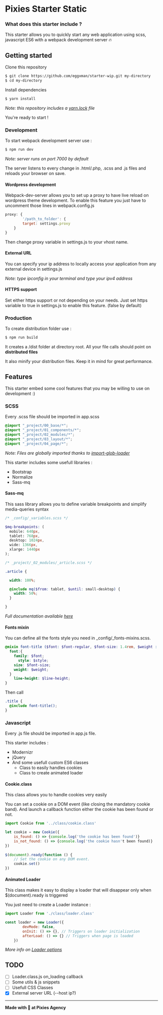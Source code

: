# Pixies Starter Static

### What does this starter include ?

This starter allows you to quickly start any web application using scss, javascript ES6 with a webpack development server :fire:

## Getting started 

Clone this repository

``` sh
$ git clone https://github.com/eggxman/starter-wip.git my-directory
$ cd my-directory
```

Install dependencies 

``` sh
$ yarn install
```

*Note: this repository includes a [yarn.lock](https://yarnpkg.com/lang/en/) file*

You're ready to start !

### Development 

To start webpack development server use : 

```sh
$ npm run dev
```

*Note: server runs on port 7000 by default*

The server listens to every change in .html/.php, .scss and .js files and reloads your browser on save.

#### Wordpress development

Webpack-dev-server allows you to set up a proxy to have live reload on wordpress theme development.
To enable this feature you just have to uncomment those lines in webpack.config.js

```js
proxy: {
        '/path_to_folder': {
        target: settings.proxy
    }
}
```

Then change proxy variable in settings.js to your vhost name.

#### External URL

You can specify your ip address to locally access your application from any external device in settings.js

*Note: type ipconfig in your terminal and type your ipv4 address*

#### HTTPS support 

Set either https support or not depending on your needs. Just set https variable to true in settings.js to enable this feature. (false by default)

### Production 

To create distribution folder use : 

```sh
$ npm run build
```

It creates a /dist folder at directory root. All your file calls should point on **distributed files**

It also minify your distribution files. Keep it in mind for great performance.

## Features

This starter embed some cool features that you may be willing to use on development :)

### SCSS

Every .scss file should be imported in app.scss

```scss
@import "_project/00_base/*";
@import "_project/01_components/*";
@import "_project/02_modules/*";
@import "_project/03_layout/*";
@import "_project/04_page/*";
```

*Note: Files are globally imported thanks to [import-glob-loader](https://www.npmjs.com/package/import-glob-loader)*

This starter includes some usefull libraries :
* Bootstrap
* Normalize
* Sass-mq

#### Sass-mq

This sass library allows you to define variable breakpoints and simplify media-queries syntax

```scss
/* _config/_variables.scss */

$mq-breakpoints: (
  mobile: 640px,
  tablet: 768px,
  desktop: 1024px,
  wide: 1366px,
  xlarge: 1440px
);
```
```scss
/* _project/_02_modules/_article.scss */

.article {

  width: 100%;

  @include mq($from: tablet, $until: small-desktop) {
    width: 50%;
  }

}
```

*Full documentation available [here](https://github.com/sass-mq/sass-mq)*

#### Fonts mixin

You can define all the fonts style you need in _config/_fonts-mixins.scss.

```scss
@mixin font-title ($font: $font-regular, $font-size: 1.4rem, $weight : 400, $style: normal, $line-height : 2rem){
  font:{
    family: $font;
      style: $style;
    size: $font-size;
    weight: $weight;
  }
    line-height: $line-height;
}
```
Then call
```scss
.title {
  @include font-title();
}
```

### Javascript

Every .js file should be imported in app.js file.

This starter includes :
* Modernizr
* jQuery
* And some usefull custom ES6 classes 
    * Class to easily handles cookies
    * Class to create animated loader
    
#### Cookie.class

This class allows you to handle cookies very easily

You can set a cookie on a DOM event (like closing the mandatory cookie band). And launch a callback function either the cookie has been found or not.

```javascript
import Cookie from '../class/cookie.class'

let cookie = new Cookie({
    is_found: () => {console.log('the cookie has been found')}
    is_not_found: () => {console.log('the cookie hasn't been found)}
})
    
$(document).ready(function () {
    // Set the cookie on any DOM event.
    cookie.set()
})
```

#### Animated Loader

This class makes it easy to display a loader that will disappear only when $(document).ready is triggered

You just need to create a Loader instance :

```js
import Loader from './class/loader.class'

const loader = new Loader({
        devMode: false,
        onInit: () => {}, // Triggers on loader initialization
        afterLoad: () => {} // Triggers when page is loaded
    })
```


*More info on [Loader options](src/js/class/loader.class.js)*


## TODO

- [ ] Loader.class.js on_loading callback
- [ ] Some utils & js snippets
- [ ] Usefull CSS Classes 
- [x] External server URL (--host ip?)

___

**Made with :yellow_heart: at Pixies Agency**